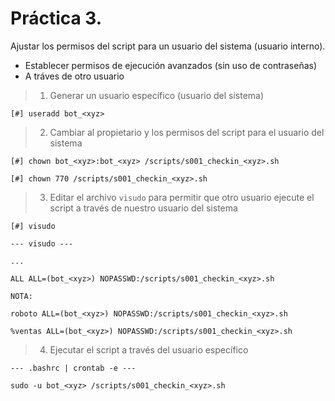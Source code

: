 # Práctica 3.

Ajustar los permisos del script para un usuario del sistema (usuario interno).

- Establecer permisos de ejecución avanzados (sin uso de contraseñas)
- A tráves de otro usuario

> 1. Generar un usuario específico (usuario del sistema)

	[#] useradd bot_<xyz>

> 2. Cambiar al propietario y los permisos del script para el usuario del sistema

	[#] chown bot_<xyz>:bot_<xyz> /scripts/s001_checkin_<xyz>.sh

	[#] chown 770 /scripts/s001_checkin_<xyz>.sh

> 3. Editar el archivo `visudo` para permitir que otro usuario
> ejecute el script a través de nuestro usuario del sistema

	[#] visudo

	--- visudo ---

	...

	ALL ALL=(bot_<xyz>) NOPASSWD:/scripts/s001_checkin_<xyz>.sh

	NOTA:

	roboto ALL=(bot_<xyz>) NOPASSWD:/scripts/s001_checkin_<xyz>.sh

	%ventas ALL=(bot_<xyz>) NOPASSWD:/scripts/s001_checkin_<xyz>.sh

> 4. Ejecutar el script a través del usuario específico

	--- .bashrc | crontab -e ---

	sudo -u bot_<xyz> /scripts/s001_checkin_<xyz>.sh